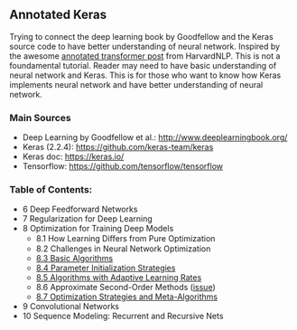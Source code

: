 ## Annotated Keras

Trying to connect the deep learning book by Goodfellow and the Keras source code to have better understanding of neural network. Inspired by the awesome [annotated transformer post](http://nlp.seas.harvard.edu/2018/04/03/attention.html) from HarvardNLP. This is not a foundamental tutorial. Reader may need to have basic understanding of neural network and Keras. This is for those who want to know how Keras implements neural network and have better understanding of neural network.

### Main Sources

* Deep Learning by Goodfellow et al.: http://www.deeplearningbook.org/
* Keras (2.2.4): https://github.com/keras-team/keras
* Keras doc: https://keras.io/
* Tensorflow: https://github.com/tensorflow/tensorflow

### Table of Contents:

* 6 Deep Feedforward Networks
* 7 Regularization for Deep Learning
* 8 Optimization for Training Deep Models
   * 8.1 How Learning Diﬀers from Pure Optimization
   * 8.2 Challenges in Neural Network Optimization
   * [8.3 Basic Algorithms](ch08/8.3.MD)
   * [8.4 Parameter Initialization Strategies](ch08/8.4.MD)
   * [8.5 Algorithms with Adaptive Learning Rates](ch08/8.5.MD)
   * 8.6 Approximate Second-Order Methods ([issue](https://github.com/keras-team/keras/issues/460))
   * [8.7 Optimization Strategies and Meta-Algorithms](ch08/8.7.MD)
* 9 Convolutional Networks   
* 10 Sequence Modeling: Recurrent and Recursive Nets
